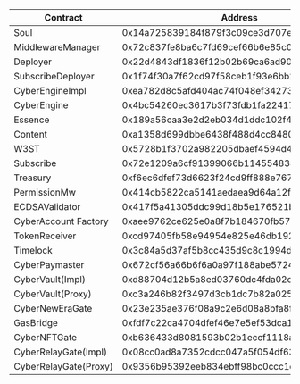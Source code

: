 | Contract              | Address                                    |
| --------------------- | ------------------------------------------ |
| Soul                  | 0x14a725839184f879f3c09ce3d707e5a3e4c5869d |
| MiddlewareManager     | 0x72c837fe8ba6c7fd69cef66b6e85c0d7eabf1f9b |
| Deployer              | 0x22d4843df1836f12b02b69ca6ad90575bbc03897 |
| SubscribeDeployer     | 0x1f74f30a7f62cd97f58ceb1f93e6bb253d096991 |
| CyberEngineImpl       | 0xea782d8c5afd404ac74f048ef34273217f7f6fc8 |
| CyberEngine           | 0x4bc54260ec3617b3f73fdb1fa22417ed109f372c |
| Essence               | 0x189a56caa3e2d2eb034d1ddc102f4f6bf822b811 |
| Content               | 0xa1358d699dbbe6438f488d4cc8480eeddc7528d0 |
| W3ST                  | 0x5728b1f3702a982205dbaef4594d4a3760854db0 |
| Subscribe             | 0x72e1209a6cf91399066b1145548347ffa85282b7 |
| Treasury              | 0xf6ec6dfef73d6623f24cd9ff888e76725da32773 |
| PermissionMw          | 0x414cb5822ca5141aedaea9d64a12f511071f7613 |
| ECDSAValidator        | 0x417f5a41305ddc99d18b5e176521b468b2a31b86 |
| CyberAccount Factory  | 0xaee9762ce625e0a8f7b184670fb57c37bfe1d0f1 |
| TokenReceiver         | 0xcd97405fb58e94954e825e46db192b916a45d412 |
| Timelock              | 0x3c84a5d37af5b8cc435d9c8c1994deba40fc9c19 |
| CyberPaymaster        | 0x672cf56a66b6f6a0a97f188abe57249fb7eef909 |
| CyberVault(Impl)      | 0xd88704d12b5a8ed03760dc4fda02caae1dff99a3 |
| CyberVault(Proxy)     | 0xc3a246b82f3497d3cb1dc7b82a025b3f1f96ff17 |
| CyberNewEraGate       | 0x23e235ae376f08a9c2e6d08a8bfa8f171306a112 |
| GasBridge             | 0xfdf7c22ca4704dfef46e7e5ef53dca1d5a9f8e12 |
| CyberNFTGate          | 0xb636433d8081593b02b1eccf1118ad05c100e0a4 |
| CyberRelayGate(Impl)  | 0x08cc0ad8a7352cdcc047a5f054df63c1b7f8e80b |
| CyberRelayGate(Proxy) | 0x9356b95392eeb834ebff98bc0ccc1e2ed5867100 |
